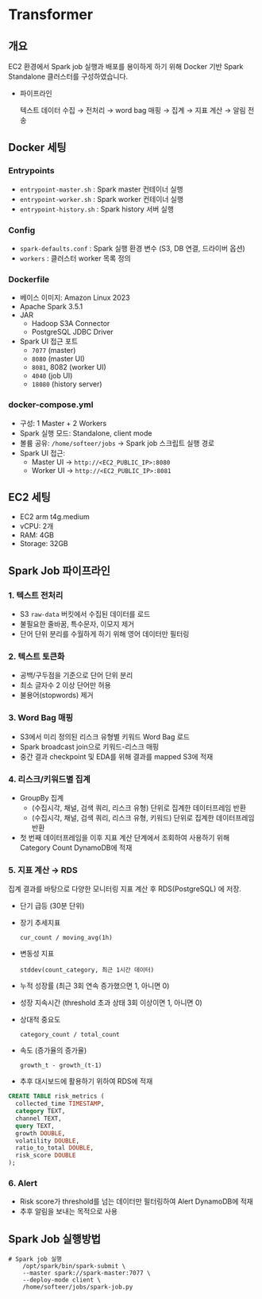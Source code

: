# Transformer

## 개요
EC2 환경에서 Spark job 실행과 배포를 용이하게 하기 위해 Docker 기반 Spark Standalone 클러스터를 구성하였습니다.

- 파이프라인
    
    텍스트 데이터 수집 → 전처리 → word bag 매핑 → 집계 → 지표 계산 → 알림 전송
    

## Docker 세팅

### Entrypoints

- `entrypoint-master.sh` : Spark master 컨테이너 실행
- `entrypoint-worker.sh` : Spark worker 컨테이너 실행
- `entrypoint-history.sh` : Spark history 서버 실행

### Config

- `spark-defaults.conf` : Spark 실행 환경 변수 (S3, DB 연결, 드라이버 옵션)
- `workers` : 클러스터 worker 목록 정의

### Dockerfile

- 베이스 이미지: Amazon Linux 2023
- Apache Spark 3.5.1
- JAR
    - Hadoop S3A Connector
    - PostgreSQL JDBC Driver
- Spark UI 접근 포트
    - `7077` (master)
    - `8080` (master UI)
    - `8081`, 8082 (worker UI)
    - `4040` (job UI)
    - `18080` (history server)

### docker-compose.yml

- 구성: 1 Master + 2 Workers
- Spark 실행 모드: Standalone, client mode
- 볼륨 공유: `/home/softeer/jobs` → Spark job 스크립트 실행 경로
- Spark UI 접근:
    - Master UI → `http://<EC2_PUBLIC_IP>:8080`
    - Worker UI → `http://<EC2_PUBLIC_IP>:8081`

## EC2 세팅
- EC2 arm t4g.medium
- vCPU: 2개
- RAM: 4GB
- Storage: 32GB

## Spark Job 파이프라인

### 1. 텍스트 전처리

- S3 `raw-data` 버킷에서 수집된 데이터를 로드
- 불필요한 줄바꿈, 특수문자, 이모지 제거
- 단어 단위 분리를 수월하게 하기 위해 영어 데이터만 필터링

### 2. 텍스트 토큰화

- 공백/구두점을 기준으로 단어 단위 분리
- 최소 글자수 2 이상 단어만 허용
- 불용어(stopwords) 제거

### 3. Word Bag 매핑

- S3에서 미리 정의된 리스크 유형별 키워드 Word Bag 로드
- Spark broadcast join으로 키워드-리스크 매핑
- 중간 결과 checkpoint 및 EDA를 위해 결과를 mapped S3에 적재

### 4. 리스크/키워드별 집계

- GroupBy 집계
    - (수집시각, 채널, 검색 쿼리, 리스크 유형) 단위로 집계한 데이터프레임 반환
    - (수집시각, 채널, 검색 쿼리, 리스크 유형, 키워드) 단위로 집계한 데이터프레임 반환
- 첫 번째 데이터프레임을 이후 지표 계산 단계에서 조회하여 사용하기 위해 Category Count DynamoDB에 적재

### 5. 지표 계산 → RDS

집계 결과를 바탕으로 다양한 모니터링 지표 계산 후 RDS(PostgreSQL) 에 저장.

- 단기 급등 (30분 단위)
- 장기 추세지표
    
    `cur_count / moving_avg(1h)`
    
- 변동성 지표
    
    `stddev(count_category, 최근 1시간 데이터)`
    
- 누적 성장률 (최근 3회 연속 증가했으면 1, 아니면 0)
- 성장 지속시간 (threshold 초과 상태 3회 이상이면 1, 아니면 0)
- 상대적 중요도
    
    `category_count / total_count`
    
- 속도 (증가율의 증가율)
    
    `growth_t - growth_(t-1)`
    
- 추후 대시보드에 활용하기 위하여 RDS에 적재

```sql
CREATE TABLE risk_metrics (
  collected_time TIMESTAMP,
  category TEXT,
  channel TEXT,
  query TEXT,
  growth DOUBLE,
  volatility DOUBLE,
  ratio_to_total DOUBLE,
  risk_score DOUBLE
);
```

### 6. Alert

- Risk score가 threshold를 넘는 데이터만 필터링하여 Alert DynamoDB에 적재
- 추후 알림을 보내는 목적으로 사용


## Spark Job 실행방법
```{bash}
# Spark job 실행
    /opt/spark/bin/spark-submit \
    --master spark://spark-master:7077 \
    --deploy-mode client \
    /home/softeer/jobs/spark-job.py
```
